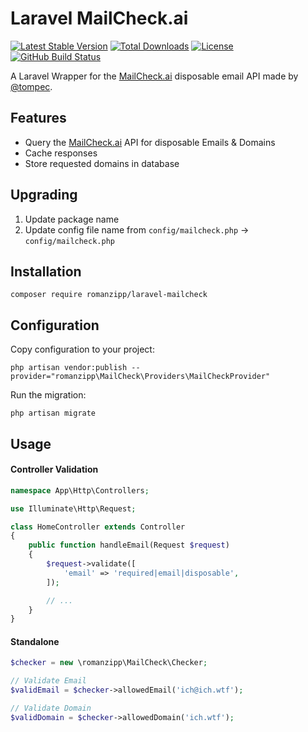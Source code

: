 # Laravel MailCheck.ai

[![Latest Stable Version](https://img.shields.io/packagist/v/romanzipp/laravel-mailcheck.svg?style=flat-square)](https://packagist.org/packages/romanzipp/laravel-mailcheck)
[![Total Downloads](https://img.shields.io/packagist/dt/romanzipp/laravel-mailcheck.svg?style=flat-square)](https://packagist.org/packages/romanzipp/laravel-mailcheck)
[![License](https://img.shields.io/packagist/l/romanzipp/laravel-mailcheck.svg?style=flat-square)](https://packagist.org/packages/romanzipp/laravel-mailcheck)
[![GitHub Build Status](https://img.shields.io/github/actions/workflow/status/romanzipp/Laravel-MailCheck/tests.yml?label=tests&branch=master&style=flat-square)](https://github.com/romanzipp/Laravel-MailCheck/actions)

A Laravel Wrapper for the [MailCheck.ai](https://www.mailcheck.ai) disposable email API made by [@tompec](https://github.com/tompec).

## Features

- Query the [MailCheck.ai](https://www.mailcheck.ai) API for disposable Emails & Domains
- Cache responses
- Store requested domains in database

## Upgrading

1. Update package name
2. Update config file name from `config/mailcheck.php` → `config/mailcheck.php`

## Installation

```
composer require romanzipp/laravel-mailcheck
```

## Configuration

Copy configuration to your project:

```
php artisan vendor:publish --provider="romanzipp\MailCheck\Providers\MailCheckProvider"
```

Run the migration:

```
php artisan migrate
```

## Usage

#### Controller Validation

```php
namespace App\Http\Controllers;

use Illuminate\Http\Request;

class HomeController extends Controller
{
    public function handleEmail(Request $request)
    {
        $request->validate([
            'email' => 'required|email|disposable',
        ]);

        // ...
    }
}
```

#### Standalone

```php
$checker = new \romanzipp\MailCheck\Checker;

// Validate Email
$validEmail = $checker->allowedEmail('ich@ich.wtf');

// Validate Domain
$validDomain = $checker->allowedDomain('ich.wtf');
```
